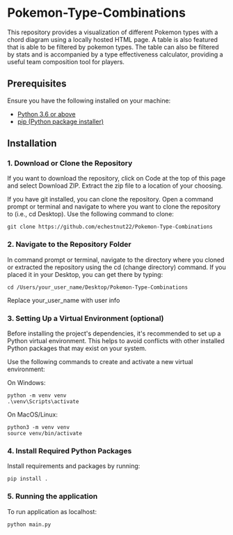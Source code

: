 # Pokemon-Type-Combinations

This repository provides a visualization of different Pokemon types with a chord diagram using a locally hosted HTML page. A table is also featured that is able to be filtered by pokemon types. The table can also be filtered by stats and is accompanied by a type effectiveness calculator, providing a useful team composition tool for players.

## Prerequisites
Ensure you have the following installed on your machine:
- [Python 3.6 or above](https://www.python.org/downloads/)
- [pip (Python package installer)](https://pip.pypa.io/en/stable/installation/)



## Installation
### 1. Download or Clone the Repository

If you want to download the repository, click on Code at the top of this page and select Download ZIP. Extract the zip file to a location of your choosing.

If you have git installed, you can clone the repository. Open a command prompt or terminal and navigate to where you want to clone the repository to (i.e., cd Desktop). Use the following command to clone:
```
git clone https://github.com/echestnut22/Pokemon-Type-Combinations
```



### 2. Navigate to the Repository Folder


In command prompt or terminal, navigate to the directory where you cloned or extracted the repository using the cd (change directory) command. 
If you placed it in your Desktop, you can get there by typing:
```
cd /Users/your_user_name/Desktop/Pokemon-Type-Combinations
```
Replace your_user_name with user info


### 3. Setting Up a Virtual Environment (optional)

Before installing the project's dependencies, it's recommended to set up a Python virtual environment. This helps to avoid conflicts with other       installed Python packages that may exist on your system.

Use the following commands to create and activate a new virtual environment:

On Windows:

```
python -m venv venv
.\venv\Scripts\activate
```
On MacOS/Linux:

```
python3 -m venv venv
source venv/bin/activate
```

### 4. Install Required Python Packages
Install requirements and packages by running:
```
pip install .
```

### 5. Running the application 
To run application as localhost:
```
python main.py
```


